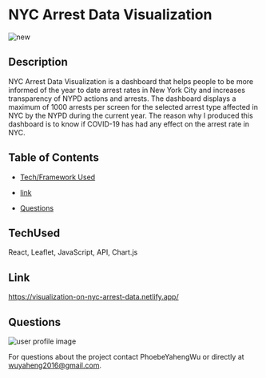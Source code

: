 # NYC Arrest Data Visualization

![new](https://user-images.githubusercontent.com/52837649/93633434-f94d9300-f9bc-11ea-841e-56905a1d6665.gif)

## Description
NYC Arrest Data Visualization is a dashboard that helps people to be more informed of the year to date arrest rates in New York City and increases transparency of NYPD actions and arrests. The dashboard displays a maximum of 1000 arrests per screen for the selected arrest type affected in NYC by the NYPD during the current year. The reason why I produced this dashboard is to know if COVID-19 has had any effect on the arrest rate in NYC.

## Table of Contents

* [Tech/Framework Used](#TechUsed)

* [link](#Link)

* [Questions](#Questions)

## TechUsed
React, Leaflet, JavaScript, API, Chart.js

## Link
https://visualization-on-nyc-arrest-data.netlify.app/

## Questions
![user profile image](https://avatars0.githubusercontent.com/u/52837649?v=4)

For questions about the project contact PhoebeYahengWu or directly at wuyaheng2016@gmail.com.
